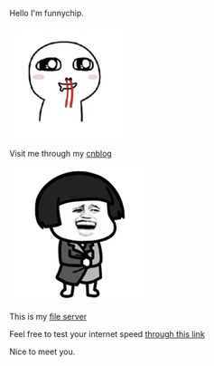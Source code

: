 Hello I'm funnychip.

<img src="src/Pictures/me.jpg" width = "200px" />

Visit me through my [cnblog](https://www.cnblogs.com/funnychip796/)

![avatar1](src/Pictures/init.gif)

This is my [file server](http://101.132.66.240/)

Feel free to test your internet speed [through this link](http://101.132.66.240:7788/)

Nice to meet you.
<!--   ![avatar2](src/Pictures/me.jpg)   -->
